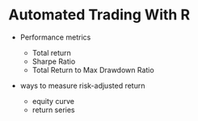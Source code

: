 # Automated Trading With R

- Performance metrics
  - Total return
  - Sharpe Ratio
  - Total Return to Max Drawdown Ratio

- ways to measure risk-adjusted return
  - equity curve
  - return series